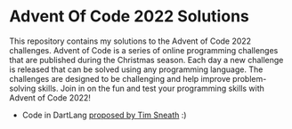 # Advent Of Code 2022 Solutions

This repository contains my solutions to the Advent of Code 2022 challenges. Advent of Code is a series of online programming challenges that are published during the Christmas season. Each day a new challenge is released that can be solved using any programming language. The challenges are designed to be challenging and help improve problem-solving skills. Join in on the fun and test your programming skills with Advent of Code 2022!

- Code in DartLang [proposed by Tim Sneath](https://twitter.com/timsneath/status/1598104634505433089) :) 

